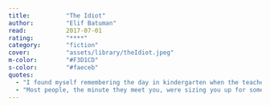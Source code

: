 ```yaml
---
title:          "The Idiot"
author:         "Elif Batuman"
read:           2017-07-01
rating:         "****"
category:       "fiction"
cover:          "assets/library/theIdiot.jpeg"
m-color:        "#F3D1CD"
s-color:        "#faeceb"
quotes:
  - "I found myself remembering the day in kindergarten when the teachers showed us Dumbo, and I realized for the first time that all the kids in the class, even the bullies, rooted for Dumbo, against Dumbo's tormentors. Invariably they laughed and cheered, both when Dumbo succeeded and when bad things happened to his enemies. But they're you, I thought to myself. How did they not know? They didn't know. It was astounding, an astounding truth. Everyone thought they were Dumbo."
  - "Most people, the minute they meet you, were sizing you up for some competition for resources. It was as if everyone lived in fear of a shipwreck, where only so many people would fit on the lifeboat, and they were constantly trying to stake out their property and identify dispensable people – people they could get rid of.... Everyone is trying to reassure themselves: I'm not going to get kicked off the boat, they are. They're always separating people into two groups, allies and dispensable people... The number of people who want to understand what you're like instead of trying to figure out whether you get to stay on the boat - it's really limited."
---
```

